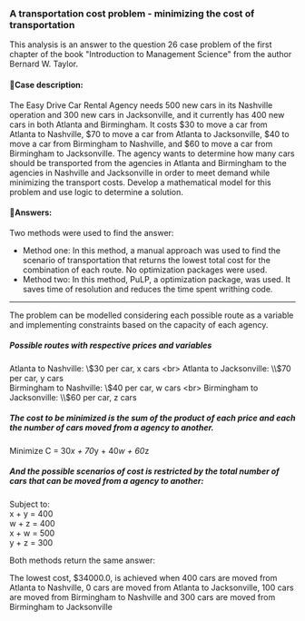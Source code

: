 ### A transportation cost problem - minimizing the cost of transportation

This analysis is an answer to the question 26 case problem of the first chapter of the book "Introduction to Management Science" from the author Bernard W. Taylor. 

#### 📜Case description:
The Easy Drive Car Rental Agency needs 500 new cars in its Nashville operation and 300 new cars in Jacksonville, 
and it currently has 400 new cars in both Atlanta and Birmingham. It costs $30 to move a car from Atlanta to Nashville, 
$70 to move a car from Atlanta to Jacksonville, $40 to move a car from Birmingham to Nashville, 
and $60 to move a car from Birmingham to Jacksonville. 
The agency wants to determine how many cars should be transported from the agencies in Atlanta and Birmingham to the agencies in Nashville and Jacksonville
in order to meet demand while minimizing the transport costs. Develop a mathematical model for this problem and use logic to determine a solution.

#### 📜Answers:
Two methods were used to find the answer:
- Method one: In this method, a manual approach was used to find the scenario of transportation that returns the lowest total cost for the combination of each route. No optimization packages were used.
- Method two: In this method, PuLP, a optimization package, was used. It saves time of resolution and reduces the time spent writhing code.

---
The problem can be modelled considering each possible route as a variable and implementing constraints based on the capacity of each agency.

##### Possible routes with respective prices and variables
Atlanta to Nashville: \\$30 per car, x cars
<br>
Atlanta to Jacksonville: \\$70 per car, y cars
<br>
Birmingham to Nashville: \\$40 per car, w cars
<br>
Birmingham to Jacksonville: \\$60 per car, z cars

##### The cost to be minimized is the sum of the product of each price and each the number of cars moved from a agency to another.
Minimize C = 30*x + 70*y + 40*w + 60*z
<br>
##### And the possible scenarios of cost is restricted by the total number of cars that can be moved from a agency to another:
Subject to:
<br>
x + y = 400
<br>
w + z = 400
<br>
x + w = 500
<br>
y + z = 300

Both methods return the same answer: 

The lowest cost, $34000.0, is achieved when 
400 cars are moved from Atlanta to Nashville, 
0 cars are moved from Atlanta to Jacksonville, 
100 cars are moved from Birmingham to Nashville and 
300 cars are moved from Birmingham to Jacksonville
